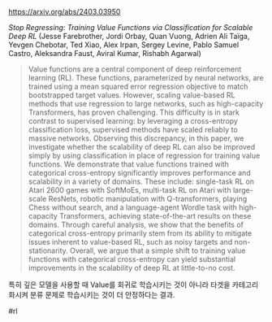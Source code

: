 https://arxiv.org/abs/2403.03950

*Stop Regressing: Training Value Functions via Classification for Scalable Deep RL* (Jesse Farebrother, Jordi Orbay, Quan Vuong, Adrien Ali Taïga, Yevgen Chebotar, Ted Xiao, Alex Irpan, Sergey Levine, Pablo Samuel Castro, Aleksandra Faust, Aviral Kumar, Rishabh Agarwal)

> Value functions are a central component of deep reinforcement learning (RL). These functions, parameterized by neural networks, are trained using a mean squared error regression objective to match bootstrapped target values. However, scaling value-based RL methods that use regression to large networks, such as high-capacity Transformers, has proven challenging. This difficulty is in stark contrast to supervised learning: by leveraging a cross-entropy classification loss, supervised methods have scaled reliably to massive networks. Observing this discrepancy, in this paper, we investigate whether the scalability of deep RL can also be improved simply by using classification in place of regression for training value functions. We demonstrate that value functions trained with categorical cross-entropy significantly improves performance and scalability in a variety of domains. These include: single-task RL on Atari 2600 games with SoftMoEs, multi-task RL on Atari with large-scale ResNets, robotic manipulation with Q-transformers, playing Chess without search, and a language-agent Wordle task with high-capacity Transformers, achieving state-of-the-art results on these domains. Through careful analysis, we show that the benefits of categorical cross-entropy primarily stem from its ability to mitigate issues inherent to value-based RL, such as noisy targets and non-stationarity. Overall, we argue that a simple shift to training value functions with categorical cross-entropy can yield substantial improvements in the scalability of deep RL at little-to-no cost.

특히 깊은 모델을 사용할 때 Value를 회귀로 학습시키는 것이 아니라 타겟을 카테고리화시켜 분류 문제로 학습시키는 것이 더 안정하다는 결과.

#rl 